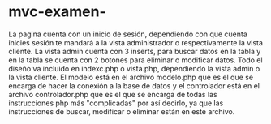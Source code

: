 # mvc-examen-

La pagina cuenta con un inicio de sesión, dependiendo con que cuenta inicies sesión te mandará a la vista administrador o respectivamente la vista cliente. 
La vista admin cuenta con 3 inserts, para buscar datos en la tabla y en la tabla se cuenta con 2 botones para eliminar o modificar datos. 
Todo el diseño va incluido en indexc.php o vista.php, dependiendo la vista admin o la vista cliente. El modelo está en el archivo modelo.php que es el que se encarga de hacer la conexión a la base de datos y el controlador está en el archivo controlador.php que es el que se encarga de todas las instrucciones php más "complicadas" por así decirlo, ya que las instrucciones de buscar, modificar o eliminar están en este archivo.
